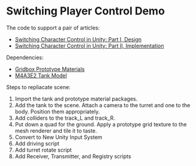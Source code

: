 # Switching Player Control Demo
The code to support a pair of articles:
- [Switching Character Control in Unity: Part I, Design](https://medium.com/@nickfrancisci/switching-character-control-in-unity-part-i-design-57f3bd42e071)
- [Switching Character Control in Unity: Part II, Implementation](https://medium.com/@nickfrancisci/switching-character-control-in-unity-part-ii-implementation-a05432f7d7be)


Dependencies:
- [Gridbox Prototype Materials](https://assetstore.unity.com/packages/2d/textures-materials/gridbox-prototype-materials-129127)
- [M4A3E2 Tank Model](https://assetstore.unity.com/packages/3d/vehicles/land/m4a3e2-84358)

Steps to repliacate scene:
1. Import the tank and prototype material packages.
2. Add the tank to the scene. Attach a camera to the turret and one to the body. Position them appropriately.
3. Add colliders to the track_L and track_R.
4. Put down a quad for the ground. Apply a prototype grid texture to the mesh renderer and tile it to taste.
4. Convert to New Unity Input System
5. Add driving script
6. Add turret rotate script
7. Add Receiver, Transmitter, and Registry scripts
